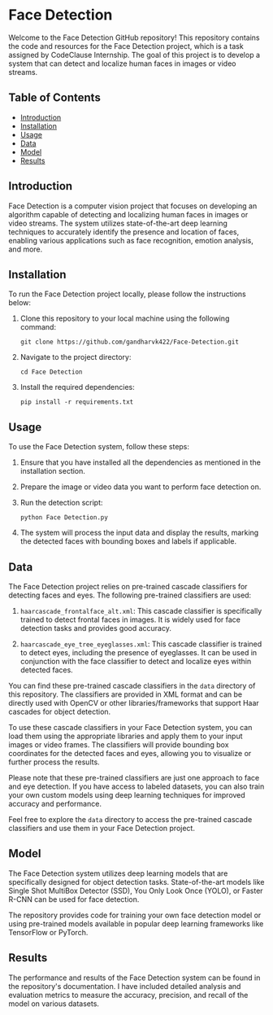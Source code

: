 # Face Detection

Welcome to the Face Detection GitHub repository! This repository contains the code and resources for the Face Detection project, which is a task assigned by CodeClause Internship. The goal of this project is to develop a system that can detect and localize human faces in images or video streams.

## Table of Contents

- [Introduction](#introduction)
- [Installation](#installation)
- [Usage](#usage)
- [Data](#data)
- [Model](#model)
- [Results](#results)

## Introduction

Face Detection is a computer vision project that focuses on developing an algorithm capable of detecting and localizing human faces in images or video streams. The system utilizes state-of-the-art deep learning techniques to accurately identify the presence and location of faces, enabling various applications such as face recognition, emotion analysis, and more.

## Installation

To run the Face Detection project locally, please follow the instructions below:

1. Clone this repository to your local machine using the following command:
   ```
   git clone https://github.com/gandharvk422/Face-Detection.git
   ```

2. Navigate to the project directory:
   ```
   cd Face Detection
   ```

3. Install the required dependencies:
   ```
   pip install -r requirements.txt
   ```

## Usage

To use the Face Detection system, follow these steps:

1. Ensure that you have installed all the dependencies as mentioned in the installation section.

2. Prepare the image or video data you want to perform face detection on.

3. Run the detection script:
   ```
   python Face Detection.py
   ```

4. The system will process the input data and display the results, marking the detected faces with bounding boxes and labels if applicable.


## Data

The Face Detection project relies on pre-trained cascade classifiers for detecting faces and eyes. The following pre-trained classifiers are used:

1. `haarcascade_frontalface_alt.xml`: This cascade classifier is specifically trained to detect frontal faces in images. It is widely used for face detection tasks and provides good accuracy.

2. `haarcascade_eye_tree_eyeglasses.xml`: This cascade classifier is trained to detect eyes, including the presence of eyeglasses. It can be used in conjunction with the face classifier to detect and localize eyes within detected faces.

You can find these pre-trained cascade classifiers in the `data` directory of this repository. The classifiers are provided in XML format and can be directly used with OpenCV or other libraries/frameworks that support Haar cascades for object detection.

To use these cascade classifiers in your Face Detection system, you can load them using the appropriate libraries and apply them to your input images or video frames. The classifiers will provide bounding box coordinates for the detected faces and eyes, allowing you to visualize or further process the results.

Please note that these pre-trained classifiers are just one approach to face and eye detection. If you have access to labeled datasets, you can also train your own custom models using deep learning techniques for improved accuracy and performance.

Feel free to explore the `data` directory to access the pre-trained cascade classifiers and use them in your Face Detection project.

## Model

The Face Detection system utilizes deep learning models that are specifically designed for object detection tasks. State-of-the-art models like Single Shot MultiBox Detector (SSD), You Only Look Once (YOLO), or Faster R-CNN can be used for face detection.

The repository provides code for training your own face detection model or using pre-trained models available in popular deep learning frameworks like TensorFlow or PyTorch.

## Results

The performance and results of the Face Detection system can be found in the repository's documentation. I have included detailed analysis and evaluation metrics to measure the accuracy, precision, and recall of the model on various datasets.

